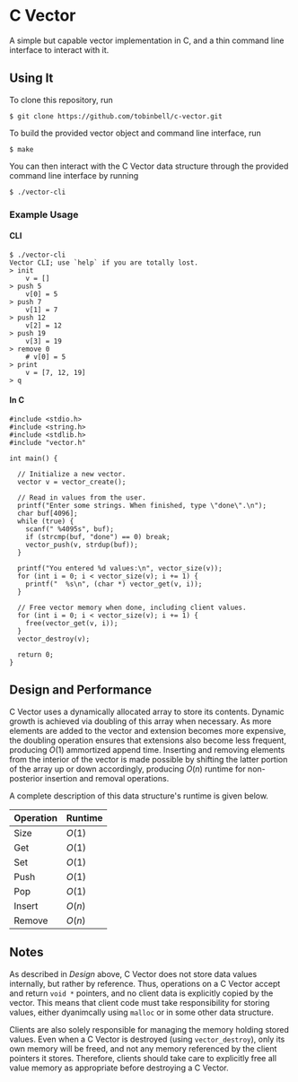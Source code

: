 # C Vector

A simple but capable vector implementation in C, and a thin command line interface to interact with it.

## Using It

To clone this repository, run

    $ git clone https://github.com/tobinbell/c-vector.git

To build the provided vector object and command line interface, run

    $ make

You can then interact with the C Vector data structure through the provided command line interface by running

    $ ./vector-cli

### Example Usage

#### CLI

    $ ./vector-cli
    Vector CLI; use `help` if you are totally lost.
    > init
        v = []
    > push 5
        v[0] = 5
    > push 7
        v[1] = 7
    > push 12
        v[2] = 12
    > push 19
        v[3] = 19
    > remove 0
        # v[0] = 5
    > print
        v = [7, 12, 19]
    > q

#### In C

    #include <stdio.h>
    #include <string.h>
    #include <stdlib.h>
    #include "vector.h"
    
    int main() {
    
      // Initialize a new vector.
      vector v = vector_create();
      
      // Read in values from the user.
      printf("Enter some strings. When finished, type \"done\".\n");
      char buf[4096];
      while (true) {
        scanf(" %4095s", buf);
        if (strcmp(buf, "done") == 0) break;
        vector_push(v, strdup(buf));
      }
      
      printf("You entered %d values:\n", vector_size(v));
      for (int i = 0; i < vector_size(v); i += 1) {
        printf("  %s\n", (char *) vector_get(v, i));
      }
      
      // Free vector memory when done, including client values.
      for (int i = 0; i < vector_size(v); i += 1) {
        free(vector_get(v, i));
      }
      vector_destroy(v);
      
      return 0;
    }

## Design and Performance

C Vector uses a dynamically allocated array to store its contents. Dynamic growth is achieved via doubling of this array when necessary. As more elements are added to the vector and extension becomes more expensive, the doubling operation ensures that extensions also become less frequent, producing *O*(1) ammortized append time. Inserting and removing elements from the interior of the vector is made possible by shifting the latter portion of the array up or down accordingly, producing *O*(*n*) runtime for non-posterior insertion and removal operations.

A complete description of this data structure's runtime is given below.

| Operation | Runtime  |
|-----------|----------|
| Size      | *O*(1)   |
| Get       | *O*(1)   |
| Set       | *O*(1)   |
| Push      | *O*(1)   |
| Pop       | *O*(1)   |
| Insert    | *O*(*n*) |
| Remove    | *O*(*n*) |

## Notes

As described in *Design* above, C Vector does not store data values internally, but rather by reference. Thus, operations on a C Vector accept and return `void *` pointers, and no client data is explicitly copied by the vector. This means that client code must take responsibility for storing values, either dyanimcally using `malloc` or in some other data structure.

Clients are also solely responsible for managing the memory holding stored values. Even when a C Vector is destroyed (using `vector_destroy`), only its own memory will be freed, and not any memory referenced by the client pointers it stores. Therefore, clients should take care to explicitly free all value memory as appropriate before destroying a C Vector.
